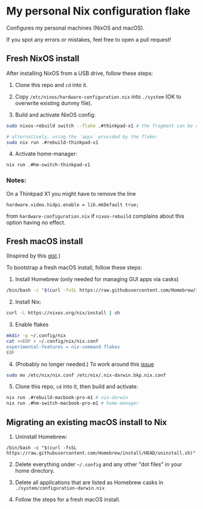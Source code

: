 # My personal Nix configuration flake

Configures my personal machines (NixOS and macOS).

If you spot any errors or mistakes, feel free to open a pull request!

## Fresh NixOS install

After installing NixOS from a USB drive, follow these steps:

1. Clone this repo and `cd` into it.

2. Copy `/etc/nixos/hardware-configuration.nix` into `./system` (OK to overwrite existing dummy file).

3. Build and activate NixOS config:

```bash
sudo nixos-rebuild switch --flake .#thinkpad-x1 # the fragment can be dropped if it matches your current host name

# alternatively, using the `apps` provided by the flake:
sudo nix run .#rebuild-thinkpad-x1
```

4. Activate home-manager:

```bash
nix run .#hm-switch-thinkpad-x1
```

### Notes:

On a Thinkpad X1 you might have to remove the line

```
hardware.video.hidpi.enable = lib.mkDefault true;
```

from `hardware-configuration.nix` if `nixos-rebuild` complains about this option having no effect.

## Fresh macOS install

(Inspired by this [gist](https://gist.github.com/jmatsushita/5c50ef14b4b96cb24ae5268dab613050).)

To bootstrap a fresh macOS install, follow these steps:

1. Install Homebrew (only needed for managing GUI apps via casks)

```bash
/bin/bash -c "$(curl -fsSL https://raw.githubusercontent.com/Homebrew/install/HEAD/install.sh)"
```

2. Install Nix:

```bash
curl -L https://nixos.org/nix/install | sh
```

3. Enable flakes

```bash
mkdir -p ~/.config/nix
cat <<EOF > ~/.config/nix/nix.conf
experimental-features = nix-command flakes
EOF
```

4. (Probably no longer needed.) To work around this [issue](https://github.com/LnL7/nix-darwin/issues/149)

```bash
sudo mv /etc/nix/nix.conf /etc/nix/.nix-darwin.bkp.nix.conf
```

5. Clone this repo, `cd` into it, then build and activate:

```bash
nix run .#rebuild-macbook-pro-m1 # nix-darwin
nix run .#hm-switch-macbook-pro-m1 # home-manager
```

## Migrating an existing macOS install to Nix

1. Uninstall Homebrew:

```
/bin/bash -c "$(curl -fsSL https://raw.githubusercontent.com/Homebrew/install/HEAD/uninstall.sh)"
```

2. Delete everything under `~/.config` and any other "dot files" in your home directory.

3. Delete all applications that are listed as Homebrew casks in `./system/configuration-darwin.nix`

4. Follow the steps for a fresh macOS install.
